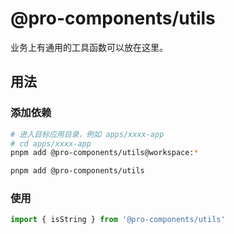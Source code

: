 # @pro-components/utils

业务上有通用的工具函数可以放在这里。

## 用法

### 添加依赖

```bash
# 进入目标应用目录，例如 apps/xxxx-app
# cd apps/xxxx-app
pnpm add @pro-components/utils@workspace:*

pnpm add @pro-components/utils
```

### 使用

```ts
import { isString } from '@pro-components/utils'
```
